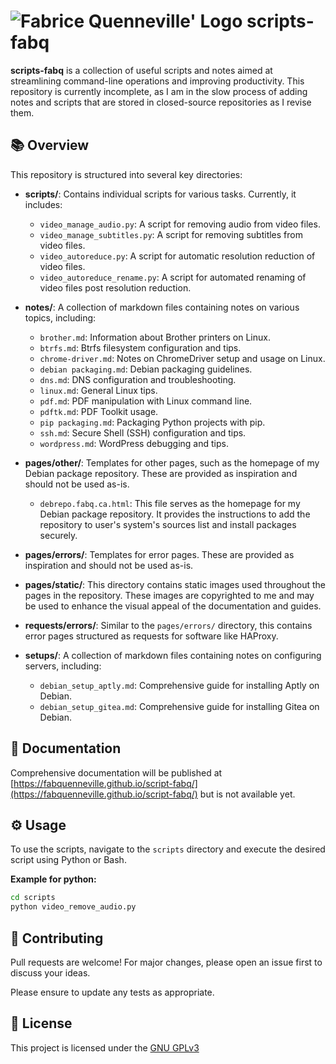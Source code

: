 # ![Fabrice Quenneville' Logo](https://fabq.ca/img/icons/favicon-32x32.webp) scripts-fabq

**scripts-fabq** is a collection of useful scripts and notes aimed at streamlining command-line operations and improving productivity. This repository is currently incomplete, as I am in the slow process of adding notes and scripts that are stored in closed-source repositories as I revise them.

## 📚 Overview

This repository is structured into several key directories:

- **scripts/**: Contains individual scripts for various tasks. Currently, it includes:

  - `video_manage_audio.py`: A script for removing audio from video files.
  - `video_manage_subtitles.py`: A script for removing subtitles from video files.
  - `video_autoreduce.py`: A script for automatic resolution reduction of video files.
  - `video_autoreduce_rename.py`: A script for automated renaming of video files post resolution reduction.

- **notes/**: A collection of markdown files containing notes on various topics, including:

  - `brother.md`: Information about Brother printers on Linux.
  - `btrfs.md`: Btrfs filesystem configuration and tips.
  - `chrome-driver.md`: Notes on ChromeDriver setup and usage on Linux.
  - `debian packaging.md`: Debian packaging guidelines.
  - `dns.md`: DNS configuration and troubleshooting.
  - `linux.md`: General Linux tips.
  - `pdf.md`: PDF manipulation with Linux command line.
  - `pdftk.md`: PDF Toolkit usage.
  - `pip packaging.md`: Packaging Python projects with pip.
  - `ssh.md`: Secure Shell (SSH) configuration and tips.
  - `wordpress.md`: WordPress debugging and tips.

- **pages/other/**: Templates for other pages, such as the homepage of my Debian package repository. These are provided as inspiration and should not be used as-is.

  - `debrepo.fabq.ca.html`: This file serves as the homepage for my Debian package repository. It provides the instructions to add the repository to user's system's sources list and install packages securely.

- **pages/errors/**: Templates for error pages. These are provided as inspiration and should not be used as-is.

- **pages/static/**: This directory contains static images used throughout the pages in the repository. These images are copyrighted to me and may be used to enhance the visual appeal of the documentation and guides.

- **requests/errors/**: Similar to the `pages/errors/` directory, this contains error pages structured as requests for software like HAProxy.

- **setups/**: A collection of markdown files containing notes on configuring servers, including:
  - `debian_setup_aptly.md`: Comprehensive guide for installing Aptly on Debian.
  - `debian_setup_gitea.md`: Comprehensive guide for installing Gitea on Debian.

## 📖 Documentation

Comprehensive documentation will be published at [https://fabquenneville.github.io/script-fabq/](https://fabquenneville.github.io/script-fabq/) but is not available yet.

## ⚙️ Usage

To use the scripts, navigate to the `scripts` directory and execute the desired script using Python or Bash.

**Example for python:**

```bash
cd scripts
python video_remove_audio.py
```

## 🤝 Contributing

Pull requests are welcome! For major changes, please open an issue first to discuss your ideas.

Please ensure to update any tests as appropriate.

## 📜 License

This project is licensed under the [GNU GPLv3](https://choosealicense.com/licenses/gpl-3.0/)
